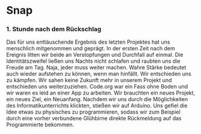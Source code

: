 # Snap

### 1. Stunde nach dem Rückschlag

Das für uns enttäuschende Ergebnis des letzten Projektes hat uns menschlich mitgenommen und geprägt. In der ersten Zeit nach dem Ereignis litten wir beide an Verstopfungen und Durchfall auf einmal. Die Identitätszweifel ließen uns Nachts nicht schlafen und raubten uns die Freude am Tag. 
Naja, jeder muss weiter machen. Wahre Stärke bedeutet auch wieder aufstehen zu können, wenn man hinfällt. 
Wir entschieden uns zu kämpfen.
Wir sahen keine Zukunft mehr in unserem Projekt und entschieden uns weiterzuziehen. Code.org war ein Fass ohne Boden und wir waren es leid an einer App zu arbeiten. Wir brauchten ein neues Projekt, ein neues Ziel, ein Neuanfang.
Nachdem wir uns durch die Möglichkeiten des Informatikunterrichts klickten, stießen wir auf Arduino. Uns gefiel die Idee etwas zu physisches zu programmieren, sodass wir zum Beispiel durch eine vorher verbundene Glühbirne direkte Rückmeldung auf das Programmierte bekommen.
